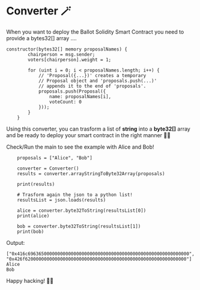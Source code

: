 # Converter 🪄

When you want to deploy the Ballot Solidity Smart Contract you need to provide a bytes32[] array ....

```
constructor(bytes32[] memory proposalNames) {
        chairperson = msg.sender;
        voters[chairperson].weight = 1;

        for (uint i = 0; i < proposalNames.length; i++) {
            // 'Proposal({...})' creates a temporary
            // Proposal object and 'proposals.push(...)'
            // appends it to the end of 'proposals'.
            proposals.push(Proposal({
                name: proposalNames[i],
                voteCount: 0
            }));
        }
    }
```

Using this converter, you can trasform a list of **string** into a **byte32[]** array and be ready to deploy your smart contract in the right manner 🦸🏻

Check/Run the main to see the example with Alice and Bob!

```
    proposals = ["Alice", "Bob"]

    converter = Converter()
    results = converter.arrayStringToByte32Array(proposals)

    print(results)

    # Trasform again the json to a python list!
    resultsList = json.loads(results)

    alice = converter.byte32ToString(resultsList[0])
    print(alice)

    bob = converter.byte32ToString(resultsList[1])
    print(bob)

```

Output:

```
["0x416c696365000000000000000000000000000000000000000000000000000000", "0x426f620000000000000000000000000000000000000000000000000000000000"]
Alice
Bob
```

Happy hacking! 🤟🏼
